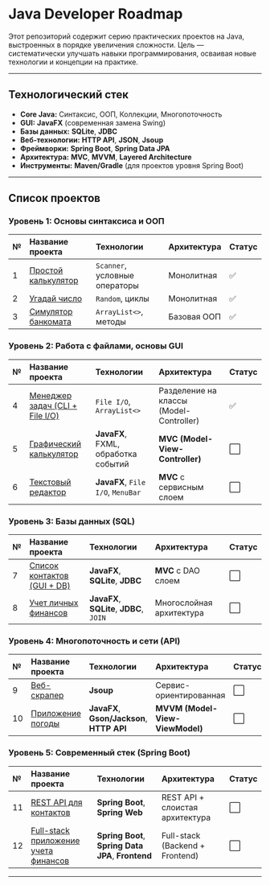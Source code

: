 # Java Developer Roadmap

Этот репозиторий содержит серию практических проектов на Java, выстроенных в порядке увеличения сложности. Цель — систематически улучшать навыки программирования, осваивая новые технологии и концепции на практике.

---

## Технологический стек
*   **Core Java:** Синтаксис, ООП, Коллекции, Многопоточность
*   **GUI:** **JavaFX** (современная замена Swing)
*   **Базы данных:** **SQLite**, **JDBC**
*   **Веб-технологии:** **HTTP API**, **JSON**, **Jsoup**
*   **Фреймворки:** **Spring Boot**, **Spring Data JPA**
*   **Архитектура:** **MVC**, **MVVM**, **Layered Architecture**
*   **Инструменты:** **Maven/Gradle** (для проектов уровня Spring Boot)

---


## Список проектов

### Уровень 1: Основы синтаксиса и ООП
| № | Название проекта                                  | Технологии | Архитектура | Статус |
| :-- |:--------------------------------------------------| :--- | :--- | :--- |
| 1 | [Простой калькулятор](01-Calculator_CmdInterface) | `Scanner`, условные операторы | Монолитная | ✅ |
| 2 | [Угадай число](02-guess-the-number)               | `Random`, циклы | Монолитная | ✅ |
| 3 | [Симулятор банкомата](03-atm-simulator)           | `ArrayList<>`, методы | Базовая ООП | ✅ |

### Уровень 2: Работа с файлами, основы GUI
| № | Название проекта | Технологии | Архитектура | Статус |
| :-- | :--- | :--- | :--- | :--- |
| 4 | [Менеджер задач (CLI + File I/O)](04-task-manager-cli) | `File I/O`, `ArrayList<>` | Разделение на классы (Model-Controller) | ✅ |
| 5 | [Графический калькулятор](05-gui-calculator) | **JavaFX**, FXML, обработка событий | **MVC (Model-View-Controller)** | ⬜️ |
| 6 | [Текстовый редактор](06-text-editor) | **JavaFX**, `File I/O`, `MenuBar` | **MVC** с сервисным слоем | ⬜️ |

### Уровень 3: Базы данных (SQL)
| № | Название проекта | Технологии | Архитектура | Статус |
| :-- | :--- | :--- | :--- | :--- |
| 7 | [Список контактов (GUI + DB)](07-address-book) | **JavaFX**, **SQLite**, **JDBC** | **MVC** с DAO слоем | ⬜️ |
| 8 | [Учет личных финансов](08-personal-finance) | **JavaFX**, **SQLite**, **JDBC**, `JOIN` | Многослойная архитектура | ⬜️ |

### Уровень 4: Многопоточность и сети (API)
| № | Название проекта | Технологии | Архитектура | Статус |
| :-- | :--- | :--- | :--- | :--- |
| 9 | [Веб-скрапер](09-web-scraper) | **Jsoup** | Сервис-ориентированная | ⬜️ |
| 10 | [Приложение погоды](10-weather-app) | **JavaFX**, **Gson/Jackson**, **HTTP API** | **MVVM (Model-View-ViewModel)** | ⬜️ |

### Уровень 5: Современный стек (Spring Boot)
| № | Название проекта | Технологии | Архитектура | Статус |
| :-- | :--- | :--- | :--- | :--- |
| 11 | [REST API для контактов](11-contact-rest-api) | **Spring Boot**, **Spring Web** | REST API + слоистая архитектура | ⬜️ |
| 12 | [Full-stack приложение учета финансов](12-fullstack-finance-app) | **Spring Boot**, **Spring Data JPA**, **Frontend** | Full-stack (Backend + Frontend) | ⬜️ |

---

